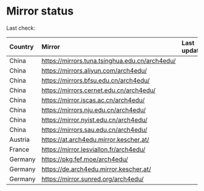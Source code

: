 <script src="./time.js"></script>
# Mirror status
Last check: <script type="text/javascript">localize(1701861324.0218685);</script>

|Country|Mirror|Last update|
|:------|:-----|:----------|
|China|https://mirrors.tuna.tsinghua.edu.cn/arch4edu/|<script type="text/javascript">localize(1701844432);</script>|
|China|https://mirrors.aliyun.com/arch4edu/|<script type="text/javascript">localize(1701801124);</script>|
|China|https://mirrors.bfsu.edu.cn/arch4edu/|<script type="text/javascript">localize(1701844432);</script>|
|China|https://mirrors.cernet.edu.cn/arch4edu/|<script type="text/javascript">localize(1701844432);</script>|
|China|https://mirror.iscas.ac.cn/arch4edu/|<script type="text/javascript">localize(1701801124);</script>|
|China|https://mirrors.nju.edu.cn/arch4edu/|<script type="text/javascript">localize(1701801124);</script>|
|China|https://mirror.nyist.edu.cn/arch4edu/|<script type="text/javascript">localize(1701801124);</script>|
|China|https://mirrors.sau.edu.cn/arch4edu/|<script type="text/javascript">localize(1701844432);</script>|
|Austria|https://at.arch4edu.mirror.kescher.at/|<script type="text/javascript">localize(1701844432);</script>|
|France|https://mirror.lesviallon.fr/arch4edu/|<script type="text/javascript">localize(1701844432);</script>|
|Germany|https://pkg.fef.moe/arch4edu/|<script type="text/javascript">localize(1701844432);</script>|
|Germany|https://de.arch4edu.mirror.kescher.at/|<script type="text/javascript">localize(1701844432);</script>|
|Germany|https://mirror.sunred.org/arch4edu/|<script type="text/javascript">localize(1701844432);</script>|

<script src="./tablefilter/tablefilter.js"></script>
<script src="./table.js"></script>